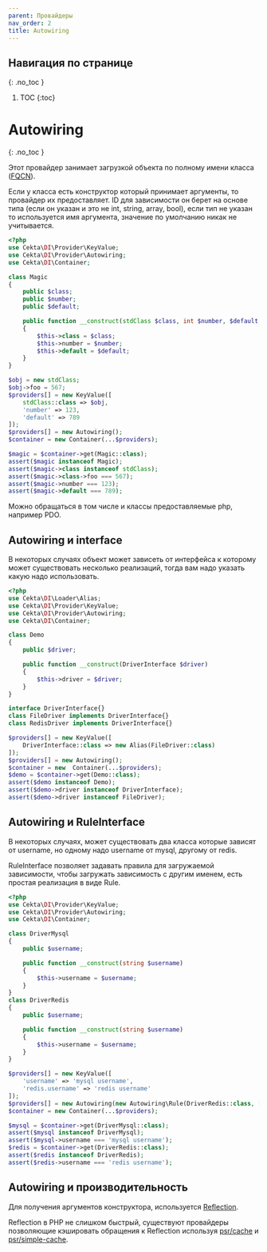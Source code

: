 ```yaml
---
parent: Провайдеры
nav_order: 2
title: Autowiring
---
```


## Навигация по странице
{: .no_toc }

1. TOC
{:toc}

# Autowiring
{: .no_toc }

Этот провайдер занимает загрузкой объекта по полному имени класса ([FQCN](https://lmgtfy.com/?q=php+fqcn)).

Если у класса есть конструктор который принимает аргументы, то провайдер их предоставляет.
ID для зависимости он берет на основе типа (если он указан и это не int, string, array, bool), если тип не указан то
используется имя аргумента, значение по умолчанию никак не учитывается.

```php
<?php
use Cekta\DI\Provider\KeyValue;
use Cekta\DI\Provider\Autowiring;
use Cekta\DI\Container;

class Magic
{
    public $class;
    public $number;
    public $default;

    public function __construct(stdClass $class, int $number, $default = 1)
    {
        $this->class = $class;
        $this->number = $number;
        $this->default = $default;
    }
}

$obj = new stdClass;
$obj->foo = 567;
$providers[] = new KeyValue([
    stdClass::class => $obj,
    'number' => 123,
    'default' => 789
]);
$providers[] = new Autowiring();
$container = new Container(...$providers);

$magic = $container->get(Magic::class);
assert($magic instanceof Magic);
assert($magic->class instanceof stdClass);
assert($magic->class->foo === 567);
assert($magic->number === 123);
assert($magic->default === 789);
```

Можно обращаться в том числе и классы предоставляемые php, например PDO.

## Autowiring и interface

В некоторых случаях объект может зависеть от интерфейса к которому может существовать несколько реализаций, тогда вам
надо указать какую надо использовать.

```php
<?php
use Cekta\DI\Loader\Alias;
use Cekta\DI\Provider\KeyValue;
use Cekta\DI\Provider\Autowiring;
use Cekta\DI\Container;

class Demo
{
    public $driver;

    public function __construct(DriverInterface $driver)
    {
        $this->driver = $driver;
    }
}

interface DriverInterface{}
class FileDriver implements DriverInterface{}
class RedisDriver implements DriverInterface{}

$providers[] = new KeyValue([
    DriverInterface::class => new Alias(FileDriver::class)
]);
$providers[] = new Autowiring();
$container = new  Container(...$providers);
$demo = $container->get(Demo::class);
assert($demo instanceof Demo);
assert($demo->driver instanceof DriverInterface);
assert($demo->driver instanceof FileDriver);
```

## Autowiring и RuleInterface

В некоторых случаях, может существовать два класса которые зависят от username, но одному надо username от mysql,
другому от redis.

RuleInterface позволяет задавать правила для загружаемой зависимости,
чтобы загружать зависимость с другим именем, есть простая реализация в виде Rule.

```php
<?php
use Cekta\DI\Provider\KeyValue;
use Cekta\DI\Provider\Autowiring;
use Cekta\DI\Container;

class DriverMysql
{
    public $username;

    public function __construct(string $username)
    {
        $this->username = $username;
    }
}
class DriverRedis
{
    public $username;

    public function __construct(string $username)
    {
        $this->username = $username;
    }
}

$providers[] = new KeyValue([
    'username' => 'mysql username',
    'redis.username' => 'redis username'
]);
$providers[] = new Autowiring(new Autowiring\Rule(DriverRedis::class, ['username' => 'redis.username']));
$container = new Container(...$providers);

$mysql = $container->get(DriverMysql::class);
assert($mysql instanceof DriverMysql);
assert($mysql->username === 'mysql username');
$redis = $container->get(DriverRedis::class);
assert($redis instanceof DriverRedis);
assert($redis->username === 'redis username');
```

## Autowiring и производительность

Для получения аргументов конструктора, используется [Reflection](https://www.php.net/manual/ru/book.reflection.php).

Reflection в PHP не слишком быстрый, существуют провайдеры позволяющие кэшировать обращения к
Reflection используя [psr/cache](https://www.php-fig.org/psr/psr-6/) и
[psr/simple-cache](https://www.php-fig.org/psr/psr-16/).
